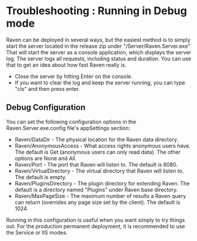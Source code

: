 # Troubleshooting : Running in Debug mode

Raven can be deployed in several ways, but the easiest method is to simply start the server located in the release zip under "/Server/Raven.Server.exe"
That will start the server as a console application, which displays the server log.
The server logs all requests, including status and duration. You can use that to get an idea  about how fast Raven really is.

* Close the server by hitting Enter on the console.
* If you want to clear the log and keep the server running, you can type "cls" and then press enter.

## Debug Configuration

You can set the following configuration options in the Raven.Server.exe.config file's appSettings section:

* Raven/DataDir - The physical location for the Raven data directory.
* Raven/AnonymousAccess - What access rights anonymous users have. The default is Get (anonymous users can only read data). The other options are None and All.
* Raven/Port - The port that Raven will listen to. The default is 8080.
* Raven/VirtualDirectory - The virtual directory that Raven will listen to. The default is empty.
* Raven/PluginsDirectory - The plugin directory for extending Raven. The default is a directory named "Plugins" under Raven base directory.
* Raven/MaxPageSize - The maximum number of results a Raven query can return (overrides any page size set by the client). The default is 1024.

Running in this configuration is useful when you want simply to try things out. For the production permanent deployment, it is recommended to use the Service or IIS modes.

